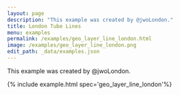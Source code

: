```yaml
---
layout: page
description: "This example was created by @jwoLondon."
title: London Tube Lines
menu: examples
permalink: /examples/geo_layer_line_london.html
image: /examples/geo_layer_line_london.png
edit_path: _data/examples.json
---
```


This example was created by @jwoLondon.

{% include example.html spec='geo_layer_line_london'%}
